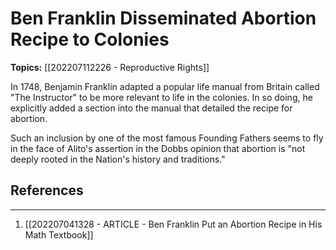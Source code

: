 # Ben Franklin Disseminated Abortion Recipe to Colonies
**Topics:** [[202207112226 - Reproductive Rights]]

In 1748, Benjamin Franklin adapted a popular life manual from Britain called "The Instructor" to be more relevant to life in the colonies. In so doing, he explicitly added a section into the manual that detailed the recipe for abortion.

Such an inclusion by one of the most famous Founding Fathers seems to fly in the face of Alito's assertion in the Dobbs opinion that abortion is "not deeply rooted in the Nation's history and traditions."

## References
---
1. [[202207041328 - ARTICLE - Ben Franklin Put an Abortion Recipe in His Math Textbook]]